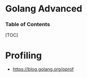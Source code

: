 # Golang Advanced

<h3>Table of Contents</h3>

[TOC]


# Profiling

- https://blog.golang.org/pprof

